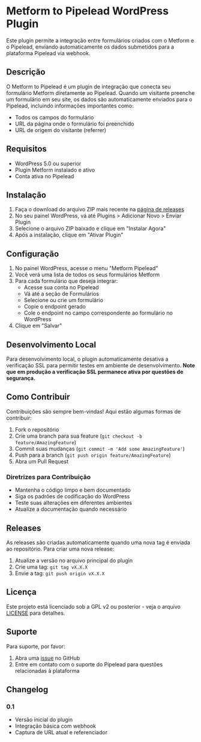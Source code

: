# Metform to Pipelead WordPress Plugin

Este plugin permite a integração entre formulários criados com o Metform e o Pipelead, enviando automaticamente os dados submetidos para a plataforma Pipelead via webhook.

## Descrição

O Metform to Pipelead é um plugin de integração que conecta seu formulário Metform diretamente ao Pipelead. Quando um visitante preenche um formulário em seu site, os dados são automaticamente enviados para o Pipelead, incluindo informações importantes como:

- Todos os campos do formulário
- URL da página onde o formulário foi preenchido
- URL de origem do visitante (referrer)

## Requisitos

- WordPress 5.0 ou superior
- Plugin Metform instalado e ativo
- Conta ativa no Pipelead

## Instalação

1. Faça o download do arquivo ZIP mais recente na [página de releases](https://github.com/seu-usuario/metform-to-pipelead/releases)
2. No seu painel WordPress, vá até Plugins > Adicionar Novo > Enviar Plugin
3. Selecione o arquivo ZIP baixado e clique em "Instalar Agora"
4. Após a instalação, clique em "Ativar Plugin"

## Configuração

1. No painel WordPress, acesse o menu "Metform Pipelead"
2. Você verá uma lista de todos os seus formulários Metform
3. Para cada formulário que deseja integrar:
   - Acesse sua conta no Pipelead
   - Vá até a seção de Formulários
   - Selecione ou crie um formulário
   - Copie o endpoint gerado
   - Cole o endpoint no campo correspondente ao formulário no WordPress
4. Clique em "Salvar"

## Desenvolvimento Local

Para desenvolvimento local, o plugin automaticamente desativa a verificação SSL para permitir testes em ambiente de desenvolvimento. **Note que em produção a verificação SSL permanece ativa por questões de segurança.**

## Como Contribuir

Contribuições são sempre bem-vindas! Aqui estão algumas formas de contribuir:

1. Fork o repositório
2. Crie uma branch para sua feature (`git checkout -b feature/AmazingFeature`)
3. Commit suas mudanças (`git commit -m 'Add some AmazingFeature'`)
4. Push para a branch (`git push origin feature/AmazingFeature`)
5. Abra um Pull Request

### Diretrizes para Contribuição

- Mantenha o código limpo e bem documentado
- Siga os padrões de codificação do WordPress
- Teste suas alterações em diferentes ambientes
- Atualize a documentação quando necessário

## Releases

As releases são criadas automaticamente quando uma nova tag é enviada ao repositório. Para criar uma nova release:

1. Atualize a versão no arquivo principal do plugin
2. Crie uma tag: `git tag vX.X.X`
3. Envie a tag: `git push origin vX.X.X`

## Licença

Este projeto está licenciado sob a GPL v2 ou posterior - veja o arquivo [LICENSE](LICENSE) para detalhes.

## Suporte

Para suporte, por favor:
1. Abra uma [issue](https://github.com/seu-usuario/metform-to-pipelead/issues) no GitHub
2. Entre em contato com o suporte do Pipelead para questões relacionadas à plataforma

## Changelog

### 0.1
- Versão inicial do plugin
- Integração básica com webhook
- Captura de URL atual e referenciador